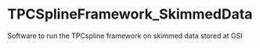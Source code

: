 # TPCSplineFramework_SkimmedData
Software to run the TPCspline framework on skimmed data stored at GSI
